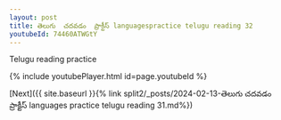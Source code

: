 ```yaml
---
layout: post
title: తెలుగు  చదవడం  ప్రాక్టీస్ languagespractice telugu reading 32
youtubeId: 74460ATWGtY
---
```

 
 
Telugu reading practice
 
 
 
 
 


{% include youtubePlayer.html id=page.youtubeId %}
 
[Next]({{ site.baseurl }}{% link  split2/_posts/2024-02-13-తెలుగు  చదవడం  ప్రాక్టీస్ languages practice telugu reading 31.md%})
 
